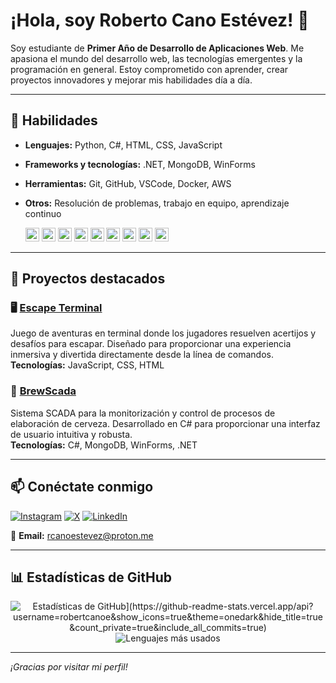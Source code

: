# ¡Hola, soy Roberto Cano Estévez! 👋

Soy estudiante de **Primer Año de Desarrollo de Aplicaciones Web**. Me apasiona el mundo del desarrollo web, las tecnologías emergentes y la programación en general. Estoy comprometido con aprender, crear proyectos innovadores y mejorar mis habilidades día a día.

---

## 🚀 Habilidades

- **Lenguajes:** Python, C#, HTML, CSS, JavaScript  
- **Frameworks y tecnologías:** .NET, MongoDB, WinForms  
- **Herramientas:** Git, GitHub, VSCode, Docker, AWS  
- **Otros:** Resolución de problemas, trabajo en equipo, aprendizaje continuo  

  <img src="https://img.shields.io/badge/-Python-3776AB?style=flat-square&logo=python&logoColor=white" alt="Python" height="22">
  <img src="https://img.shields.io/badge/-C%23-239120?style=flat-square&logo=c-sharp&logoColor=white" alt="C#" height="22">
  <img src="https://img.shields.io/badge/-C++-00599C?style=flat-square&logo=c%2B%2B&logoColor=white" alt="C++" height="22">
  <img src="https://img.shields.io/badge/-SQL-4479A1?style=flat-square&logo=postgresql&logoColor=white" alt="SQL" height="22">
  <img src="https://img.shields.io/badge/-.NET-512BD4?style=flat-square&logo=dotnet&logoColor=white" alt=".NET" height="22">
  <img src="https://img.shields.io/badge/-MongoDB-47A248?style=flat-square&logo=mongodb&logoColor=white" alt="MongoDB" height="22">
  <img src="https://img.shields.io/badge/-HTML5-E34F26?style=flat-square&logo=html5&logoColor=white" alt="HTML" height="22">
  <img src="https://img.shields.io/badge/-CSS3-1572B6?style=flat-square&logo=css3&logoColor=white" alt="CSS" height="22">
  <img src="https://img.shields.io/badge/-JavaScript-F7DF1E?style=flat-square&logo=javascript&logoColor=black" alt="JavaScript" height="22">

---

## 🌟 Proyectos destacados

### 🖥️ [Escape Terminal](https://github.com/robertcanoe/escape-terminal)
Juego de aventuras en terminal donde los jugadores resuelven acertijos y desafíos para escapar. Diseñado para proporcionar una experiencia inmersiva y divertida directamente desde la línea de comandos.  
**Tecnologías:** JavaScript, CSS, HTML

### 🍺 [BrewScada](https://github.com/robertcanoe/BrewScada)
Sistema SCADA para la monitorización y control de procesos de elaboración de cerveza. Desarrollado en C# para proporcionar una interfaz de usuario intuitiva y robusta.  
**Tecnologías:** C#, MongoDB, WinForms, .NET

---

## 📫 Conéctate conmigo

[![Instagram](https://img.shields.io/badge/-Instagram-E4405F?style=flat-square&logo=instagram&logoColor=white)](https://www.instagram.com/robertcano_)
[![X](https://img.shields.io/badge/-X-1DA1F2?style=flat-square&logo=x&logoColor=white)](https://twitter.com/robertcano__)
[![LinkedIn](https://img.shields.io/badge/-LinkedIn-0077B5?style=flat-square&logo=linkedin&logoColor=white)](https://www.linkedin.com/in/robertocanoe/)


📧 **Email:** [rcanoestevez@proton.me](mailto:rcanoestevez@proton.me)

---

## 📊 Estadísticas de GitHub

<div align="center">
  <img src="[https://github-readme-stats.vercel.app/api?username=robertcanoe&show_icons=true&theme=onedark&hide_title=true&count_private=true&include_all_commits=true&hide=stars" alt="Estadísticas de GitHub](https://github-readme-stats.vercel.app/api?username=robertcanoe&show_icons=true&theme=onedark&hide_title=true&count_private=true&include_all_commits=true)">
  <img src="https://github-readme-stats.vercel.app/api/top-langs/?username=robertcanoe&layout=compact&theme=onedark&hide_title=true&langs_count=8" alt="Lenguajes más usados">
</div>

---

*¡Gracias por visitar mi perfil!*

